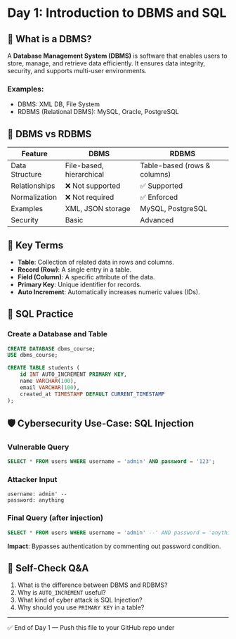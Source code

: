 # Day 1: Introduction to DBMS and SQL

## 📘 What is a DBMS?
A **Database Management System (DBMS)** is software that enables users to store, manage, and retrieve data efficiently.
It ensures data integrity, security, and supports multi-user environments.

### Examples:
- DBMS: XML DB, File System
- RDBMS (Relational DBMS): MySQL, Oracle, PostgreSQL

## 🔁 DBMS vs RDBMS

| Feature            | DBMS                   | RDBMS                  |
|--------------------|------------------------|------------------------|
| Data Structure     | File-based, hierarchical | Table-based (rows & columns) |
| Relationships      | ❌ Not supported         | ✅ Supported           |
| Normalization      | ❌ Not required          | ✅ Enforced            |
| Examples           | XML, JSON storage       | MySQL, PostgreSQL      |
| Security           | Basic                   | Advanced               |

## 🧠 Key Terms
- **Table**: Collection of related data in rows and columns.
- **Record (Row)**: A single entry in a table.
- **Field (Column)**: A specific attribute of the data.
- **Primary Key**: Unique identifier for records.
- **Auto Increment**: Automatically increases numeric values (IDs).

## 🧾 SQL Practice

### Create a Database and Table
```sql
CREATE DATABASE dbms_course;
USE dbms_course;

CREATE TABLE students (
    id INT AUTO_INCREMENT PRIMARY KEY,
    name VARCHAR(100),
    email VARCHAR(100),
    created_at TIMESTAMP DEFAULT CURRENT_TIMESTAMP
);
```

## 🛡️ Cybersecurity Use-Case: SQL Injection

### Vulnerable Query
```sql
SELECT * FROM users WHERE username = 'admin' AND password = '123';
```

### Attacker Input
```
username: admin' --
password: anything
```

### Final Query (after injection)
```sql
SELECT * FROM users WHERE username = 'admin' --' AND password = 'anything';
```

**Impact**: Bypasses authentication by commenting out password condition.

## 🧠 Self-Check Q&A
1. What is the difference between DBMS and RDBMS?
2. Why is `AUTO_INCREMENT` useful?
3. What kind of cyber attack is SQL Injection?
4. Why should you use `PRIMARY KEY` in a table?

---

✅ End of Day 1 — Push this file to your GitHub repo under 